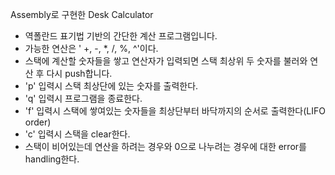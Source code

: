 Assembly로 구현한 Desk Calculator

- 역폴란드 표기법 기반의 간단한 계산 프로그램입니다.
- 가능한 연산은 ' +, -, *, /, %, ^'이다.
- 스택에 계산할 숫자들을 쌓고 연산자가 입력되면 스택 최상위 두 숫자를 불러와 연산 후 다시 push합니다.
- 'p' 입력시 스택 최상단에 있는 숫자를 출력한다.
- 'q' 입력시 프로그램을 종료한다.
- 'f' 입력시 스택에 쌓여있는 숫자들을 최상단부터 바닥까지의 순서로 출력한다(LIFO order)
- 'c' 입력시 스택을 clear한다.
- 스택이 비어있는데 연산을 하려는 경우와 0으로 나누려는 경우에 대한 error를 handling한다.
